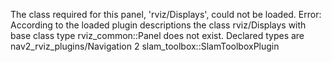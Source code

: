 The class required for this panel, 'rviz/Displays', could not be loaded.
Error:
According to the loaded plugin descriptions the class rviz/Displays with base class type rviz_common::Panel does not exist. Declared types are nav2_rviz_plugins/Navigation 2 slam_toolbox::SlamToolboxPlugin
